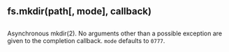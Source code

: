 ## fs.mkdir(path\[, mode\], callback)

## 

Asynchronous mkdir(2). No arguments other than a possible exception are given
to the completion callback. `mode` defaults to `0777`.